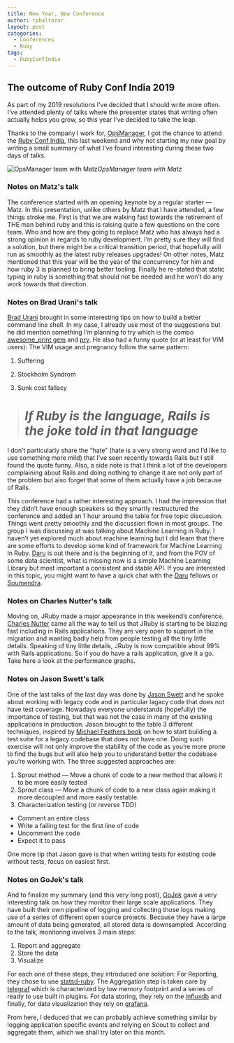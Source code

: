 ```yaml
---
title: New Year, New Conference
author: rpbaltazar
layout: post
categories:
  - Conferences
  - Ruby
tags:
  - RubyConfIndia
---
```

## The outcome of Ruby Conf India 2019

As part of my 2019 resolutions I’ve decided that I should write more often. I’ve attended plenty of talks where the presenter states that writing often actually helps you grow, so this year I’ve decided to take the leap.

Thanks to the company I work for, [OpsManager](https://opsmanager.com), I got the chance to attend the [Ruby Conf India](https://www.rubyconfindia.org/), this last weekend and why not starting my new goal by writing a small summary of what I’ve found interesting during these two days of talks.

![OpsManager team with Matz](https://cdn-images-1.medium.com/max/8064/1*AuOTaFj3jAWeK6nCqoyWbw.jpeg)*OpsManager team with Matz*


### Notes on Matz's talk

The conference started with an opening keynote by a regular starter — Matz. In this presentation, unlike others by Matz that I have attended, a few things stroke me. First is that we are walking fast towards the retirement of THE man behind ruby and this is raising quite a few questions on the core team. Who and how are they going to replace Matz who has always had a strong opinion in regards to ruby development. I’m pretty sure they will find a solution, but there might be a critical transition period, that hopefully will run as smoothly as the latest ruby releases upgrades! On other notes, Matz mentioned that this year will be the year of the concurrency for him and how ruby 3 is planned to bring better tooling. Finally he re-stated that static typing in ruby is something that should not be needed and he won’t do any work towards that direction.

### Notes on Brad Urani's talk

[Brad Urani](http://fractalbanana.com) brought in some interesting tips on how to build a better command line shell. In my case, I already use most of the suggestions but he did mention something I’m planning to try which is the combo [awesome_print gem](https://github.com/awesome-print/awesome_print) and [pry](https://github.com/pry/pry).
He also had a funny quote (or at least for VIM users): The VIM usage and pregnancy follow the same pattern:

1. Suffering

1. Stockholm Syndrom

1. Sunk cost fallacy

> # *If Ruby is the language, Rails is the joke told in that language*

I don’t particularly share the “hate” (hate is a very strong word and I’d like to use something more mild) that I’ve seen recently towards Rails but I still found the quote funny. Also, a side note is that I think a lot of the developers complaining about Rails and doing nothing to change it are not only part of the problem but also forget that some of them actually have a job because of Rails.

This conference had a rather interesting approach. I had the impression that they didn’t have enough speakers so they smartly restructured the conference and added an 1 hour around the table for free topic discussion. Things went pretty smoothly and the discussion flown in most groups. The group I was discussing at was talking about Machine Learning in Ruby. I haven’t yet explored much about machine learning but I did learn that there are some efforts to develop some kind of framework for Machine Learning in Ruby. [Daru](https://github.com/SciRuby/daru) is out there and is the beginning of it, and from the POV of some data scientist, what is missing now is a simple Machine Learning Library but most important a consistent and stable API. If you are interested in this topic, you might want to have a quick chat with the [Daru](https://github.com/SciRuby/daru) fellows or [Soumendra](https://twitter.com/dataBiryani).

### Notes on Charles Nutter's talk

Moving on, JRuby made a major appearance in this weekend’s conference. [Charles Nutter](https://twitter.com/headius) came all the way to tell us that JRuby is starting to be blazing fast including in Rails applications. They are very open to support in the migration and wanting badly help from people testing all the tiny little details.
Speaking of tiny little details, JRuby is now compatible about 99% with Rails applications. So if you do have a rails application, give it a go. Take here a look at the performance graphs.


### Notes on Jason Swett's talk

One of the last talks of the last day was done by [Jason Swett](https://www.codewithjason.com/) and he spoke about working with legacy code and in particular lagacy code that does not have test coverage. Nowadays everyone understands (hopefully) the importance of testing, but that was not the case in many of the existing applications in production. Jason brought to the table 3 different techniques, inspired by [Michael Feathers book](https://www.amazon.com/Working-Effectively-Legacy-Michael-Feathers/dp/0131177052) on how to start building a test suite for a legacy codebase that does not have one. Doing such exercise will not only improve the stability of the code as you’re more prone to find the bugs but will also help you to understand better the codebase you’re working with.
The three suggested approaches are:

1. Sprout method — Move a chunk of code to a new method that allows it to be more easily tested
1. Sprout class — Move a chunk of code to a new class again making it more decoupled and more easily testable.
1. Characterization testing (or reverse TDD)
  * Comment an entire class
  * Write a failing test for the first line of code
  * Uncomment the code
  * Expect it to pass

One more tip that Jason gave is that when writing tests for existing code without tests, focus on easiest first.

### Notes on GoJek's talk

And to finalize my summary (and this very long post), [GoJek](https://gojek.com) gave a very interesting talk on how they monitor their large scale applications. They have built their own pipeline of logging and collecting those logs making use of a series of different open source projects. Because they have a large amount of data being generated, all stored data is downsampled. According to the talk, monitoring involves 3 main steps:

1. Report and aggregate
1. Store the data
1. Visualize

For each one of these steps, they introduced one solution:
For Reporting, they chose to use [statsd-ruby](https://github.com/github/statsd-ruby). The Aggregation step is taken care by [telegraf](https://portal.influxdata.com/downloads/) which is characterized by low memory footprint and a series of ready to use built in plugins. For data storing, they rely on the [influxdb](https://portal.influxdata.com/downloads/) and finally, for data visualization they rely on [grafana](https://grafana.com/get).

From here, I deduced that we can probably achieve something similar by logging application specific events and relying on Scout to collect and aggregate them, which we shall try later on this month.
